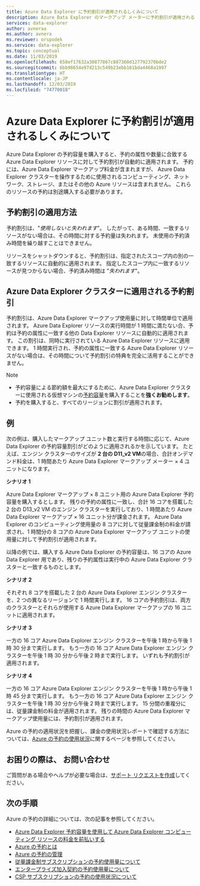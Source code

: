```yaml
---
title: Azure Data Explorer に予約割引が適用されるしくみについて
description: Azure Data Explorer のマークアップ メーターに予約割引が適用されるしくみについて説明します。
services: data-explorer
author: avneraa
ms.author: avnera
ms.reviewer: orspodek
ms.service: data-explorer
ms.topic: conceptual
ms.date: 11/03/2019
ms.openlocfilehash: 658ef17632a30877867c887360d127792370bde2
ms.sourcegitcommit: 6bb98654e97d213c549b23ebb161bda4468a1997
ms.translationtype: HT
ms.contentlocale: ja-JP
ms.lasthandoff: 12/03/2019
ms.locfileid: "74770018"
---
```

# <a name="understand-how-the-reservation-discount-is-applied-to-azure-data-explorer"></a>Azure Data Explorer に予約割引が適用されるしくみについて

Azure Data Explorer の予約容量を購入すると、予約の属性や数量に合致する Azure Data Explorer リソースに対して予約割引が自動的に適用されます。 予約には、Azure Data Explorer マークアップ料金が含まれますが、 Azure Data Explorer クラスターを操作するために使用されるコンピューティング、ネットワーク、ストレージ、またはその他の Azure リソースは含まれません。 これらのリソースの予約は別途購入する必要があります。

## <a name="how-reservation-discount-is-applied"></a>予約割引の適用方法

予約割引は、"*使用しないと失われます*"。 したがって、ある時間、一致するリソースがない場合は、その時間に対する予約量は失われます。 未使用の予約済み時間を繰り越すことはできません。

リソースをシャットダウンすると、予約割引は、指定されたスコープ内の別の一致するリソースに自動的に適用されます。 指定したスコープ内に一致するリソースが見つからない場合、予約済み時間は "*失われます*"。

## <a name="reservation-discount-applied-to-azure-data-explorer-clusters"></a>Azure Data Explorer クラスターに適用される予約割引

予約割引は、Azure Data Explorer マークアップ使用量に対して時間単位で適用されます。 Azure Data Explorer リソースの実行時間が 1 時間に満たない合、予約は予約の属性に一致する他の Data Explorer リソースに自動的に適用されます。 この割引は、同時に実行されている Azure Data Explorer リソースに適用できます。 1 時間実行され、予約の属性に一致する Azure Data Explorer リソースがない場合は、その時間について予約割引の特典を完全に活用することができません。

> [!NOTE]
> * 予約容量による節約額を最大にするために、Azure Data Explorer クラスターに使用される仮想マシンの[予約容量](../virtual-machines/windows/prepay-reserved-vm-instances.md)を購入することを**強くお勧めします**。
> * 予約を購入すると、すべてのリージョンに割引が適用されます。

## <a name="examples"></a>例

次の例は、購入したマークアップ ユニット数と実行する時間に応じて、Azure Data Explorer の予約容量割引がどのように適用されるかを示しています。
たとえば、エンジン クラスターのサイズが **2 台の D11_v2 VM**の場合、合計オンデマンド料金は、1 時間あたり Azure Data Explorer マークアップ メーター × 4 ユニットになります。 

**シナリオ 1** 

Azure Data Explorer マークアップ × 8 ユニット用の Azure Data Explorer 予約容量を購入するとします。 残りの予約の属性に一致し、合計 16 コアを搭載した 2 台の D13_v2 VM のエンジン クラスターを実行しており、1 時間あたり Azure Data Explorer マークアップ × 16 ユニット分が課金されます。 Azure Data Explorer のコンピューティング使用量の 8 コアに対して従量課金制の料金が請求され、1 時間分の 8 コアの Azure Data Explorer マークアップ ユニットの使用量に対して予約割引が適用されます。

以降の例では、購入する Azure Data Explorer の予約容量は、16 コアの Azure Data Explorer 用であり、残りの予約属性は実行中の Azure Data Explorer クラスターと一致するものとします。

**シナリオ 2** 

それぞれ 8 コアを搭載した 2 台の Azure Data Explorer エンジン クラスターを、2 つの異なるリージョンで 1 時間実行します。 16 コアの予約割引は、両方のクラスターとそれらが使用する Azure Data Explorer マークアップの 16 ユニットに適用されます。

**シナリオ 3** 

一方の 16 コア Azure Data Explorer エンジン クラスターを午後 1 時から午後 1 時 30 分まで実行します。 もう一方の 16 コア Azure Data Explorer エンジン クラスターを午後 1 時 30 分から午後 2 時まで実行します。 いずれも予約割引が適用されます。

**シナリオ 4** 

一方の 16 コア Azure Data Explorer エンジン クラスターを午後 1 時から午後 1 時 45 分まで実行します。 もう一方の 16 コア Azure Data Explorer エンジン クラスターを午後 1 時 30 分から午後 2 時まで実行します。 15 分間の重複分には、従量課金制の料金が適用されます。 残りの時間の Azure Data Explorer マークアップ使用量には、予約割引が適用されます。

Azure の予約の適用状況を把握し、課金の使用状況レポートで確認する方法については、[Azure の予約の使用状況](billing-understand-reserved-instance-usage-ea.md)に関するページを参照してください。

## <a name="need-help-contact-us"></a>お困りの際は、 お問い合わせ

ご質問がある場合やヘルプが必要な場合は、[サポート リクエストを作成](https://go.microsoft.com/fwlink/?linkid=2083458)してください。

## <a name="next-steps"></a>次の手順

Azure の予約の詳細については、次の記事を参照してください。

* [Azure Data Explorer 予約容量を使用して Azure Data Explorer コンピューティング リソースの料金を前払いする](../data-explorer/pricing-reserved-capacity.md)  
* [Azure の予約とは](billing-save-compute-costs-reservations.md)  
* [Azure の予約の管理](billing-manage-reserved-vm-instance.md)  
* [従量課金制サブスクリプションの予約使用量について](billing-understand-reserved-instance-usage.md)
* [エンタープライズ加入契約の予約使用量について](billing-understand-reserved-instance-usage-ea.md)
* [CSP サブスクリプションの予約の使用状況について](https://docs.microsoft.com/partner-center/azure-reservations)
